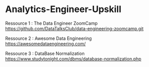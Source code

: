 # Analytics-Engineer-Upskill

Ressource 1 : The Data Engineer ZoomCamp
https://github.com/DataTalksClub/data-engineering-zoomcamp.git

Ressource 2 : Awesome Data Engineering
https://awesomedataengineering.com/

Ressource 3 : DataBase Normalization
https://www.studytonight.com/dbms/database-normalization.php


